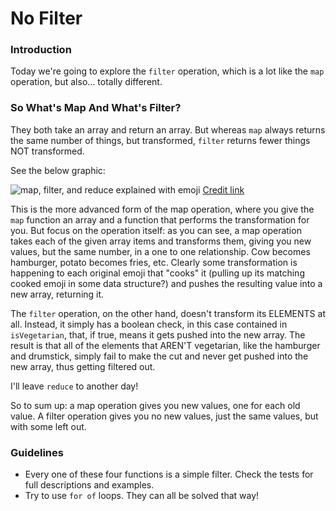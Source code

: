 # No Filter

### Introduction

Today we're going to explore the `filter` operation, which is a lot like the `map` operation, but also... totally different.


### So What's Map And What's Filter?

They both take an array and return an array. But whereas `map` always returns the same number of things, but transformed, `filter` returns fewer things NOT transformed.

See the below graphic:

![map, filter, and reduce explained with emoji](http://www.globalnerdy.com/wp-content/uploads/2016/06/map-filter-reduce-in-emoji-1.png)
[Credit link](http://www.globalnerdy.com/2016/06/23/map-filter-and-reduce-explained-using-emoji/)

This is the more advanced form of the map operation, where you give the `map` function an array and a function that performs the transformation for you. But focus on the operation itself: as you can see, a map operation takes each of the given array items and transforms them, giving you new values, but the same number, in a one to one relationship. Cow becomes hamburger, potato becomes fries, etc. Clearly some transformation is happening to each original emoji that "cooks" it (pulling up its matching cooked emoji in some data structure?) and pushes the resulting value into a new array, returning it.

The `filter` operation, on the other hand, doesn't transform its ELEMENTS at all. Instead, it simply has a boolean check, in this case contained in `isVegetarian`, that, if true, means it gets pushed into the new array. The result is that all of the elements that AREN'T vegetarian, like the hamburger and drumstick, simply fail to make the cut and never get pushed into the new array, thus getting filtered out.

I'll leave `reduce` to another day!

So to sum up: a map operation gives you new values, one for each old value. A filter operation gives you no new values, just the same values, but with some left out.


### Guidelines

* Every one of these four functions is a simple filter. Check the tests for full descriptions and examples.
* Try to use `for of` loops. They can all be solved that way!
